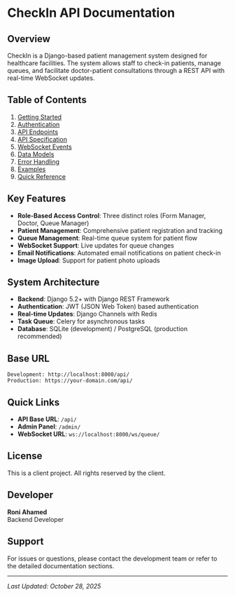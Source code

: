 # CheckIn API Documentation

## Overview

CheckIn is a Django-based patient management system designed for healthcare facilities. The system allows staff to check-in patients, manage queues, and facilitate doctor-patient consultations through a REST API with real-time WebSocket updates.

## Table of Contents

1. [Getting Started](getting-started.md)
2. [Authentication](authentication.md)
3. [API Endpoints](api-endpoints.md)
4. [API Specification](api-specification.md)
5. [WebSocket Events](websocket.md)
6. [Data Models](data-models.md)
7. [Error Handling](error-handling.md)
8. [Examples](examples.md)
9. [Quick Reference](quick-reference.md)

## Key Features

- **Role-Based Access Control**: Three distinct roles (Form Manager, Doctor, Queue Manager)
- **Patient Management**: Comprehensive patient registration and tracking
- **Queue Management**: Real-time queue system for patient flow
- **WebSocket Support**: Live updates for queue changes
- **Email Notifications**: Automated email notifications on patient check-in
- **Image Upload**: Support for patient photo uploads

## System Architecture

- **Backend**: Django 5.2+ with Django REST Framework
- **Authentication**: JWT (JSON Web Token) based authentication
- **Real-time Updates**: Django Channels with Redis
- **Task Queue**: Celery for asynchronous tasks
- **Database**: SQLite (development) / PostgreSQL (production recommended)

## Base URL

```
Development: http://localhost:8000/api/
Production: https://your-domain.com/api/
```

## Quick Links

- **API Base URL**: `/api/`
- **Admin Panel**: `/admin/`
- **WebSocket URL**: `ws://localhost:8000/ws/queue/`

## License

This is a client project. All rights reserved by the client.

## Developer

**Roni Ahamed**  
Backend Developer

## Support

For issues or questions, please contact the development team or refer to the detailed documentation sections.

---
*Last Updated: October 28, 2025*
